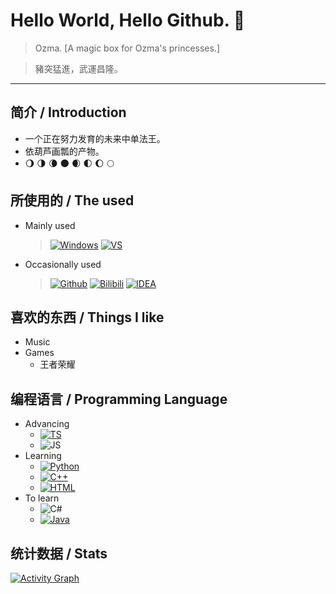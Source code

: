 # Hello World, Hello Github. :rainbow:

> Ozma. [A magic box for Ozma's princesses.]

> 豬突猛進，武運昌隆。

------------------------

## 简介 / Introduction
- 一个正在努力发育的未来中单法王。
- 依葫芦画瓢的产物。
- :waning_gibbous_moon: :last_quarter_moon: :waning_crescent_moon: :new_moon: :waxing_crescent_moon: :first_quarter_moon: :waxing_gibbous_moon: :full_moon:

## 所使用的 / The used
  - Mainly used
      > [![Windows](https://img.shields.io/badge/Windows-10-4e9eee?style=flat-square&logo=windows&logoColor=white)](https://www.microsoft.com/windows/windows-10)&nbsp;[![VS](https://img.shields.io/badge/-Visual%20Studio-5C2D91?logo=visualstudio&logoColor=white&style=flat-square)](https://visualstudio.microsoft.com/)&nbsp;

  - Occasionally used
      > [![Github](https://img.shields.io/badge/-GitHub-black?logo=GitHub&style=flat-square)](https://github.com/Catchyou21)&nbsp;[![Bilibili](https://img.shields.io/badge/-Bilibili-fb7299?logo=bilibili&logoColor=white&style=flat-square)](https://space.bilibili.com/297469854)&nbsp;[![IDEA](https://img.shields.io/badge/-IntelliJ%20IDEA-000000?logo=intellijidea&logoColor=white&style=flat-square)](https://www.jetbrains.com/idea/)&nbsp;

## 喜欢的东西 / Things I like
- Music
- Games
  - 王者荣耀

## 编程语言 / Programming Language
- Advancing
  - [![TS](https://img.shields.io/badge/-TypeScript-3178C6?logo=typescript&logoColor=white&style=flat-square)](https://www.typescriptlang.org/)
  - ![JS](https://img.shields.io/badge/-JavaScript-f7df1e?logo=javascript&logoColor=white&style=flat-square)
- Learning
  - [![Python](https://img.shields.io/badge/-Python-3776ab?logo=python&logoColor=white&style=flat-square)](https://www.python.org/)
  - [![C++](https://img.shields.io/badge/-C++-00599c?logo=cplusplus&logoColor=white&style=flat-square)](https://isocpp.org/)
  - [![HTML](https://img.shields.io/badge/-HTML-E34F26?logo=html5&logoColor=white&style=flat-square)](https://html5.org/)
- To learn
  - ![C#](https://img.shields.io/badge/-C%23%20%2F%20C%20Sharp-239120?logo=csharp&logoColor=white&style=flat-square)
  - [![Java](https://img.shields.io/badge/-Java-007396?logo=java&logoColor=white&style=flat-square)](https://developer.oracle.com/java/)

## 统计数据 / Stats
[![Activity Graph](https://activity-graph.herokuapp.com/graph?username=Catchyou21&theme=react-dark)](https://github.com/Catchyou21)


<!--
**Catchyou21/Catchyou21** is a ✨ _special_ ✨ repository because its `README.md` (this file) appears on your GitHub profile.

Here are some ideas to get you started:

- 🔭 I’m currently working on ...
- 🌱 I’m currently learning ...
- 👯 I’m looking to collaborate on ...
- 🤔 I’m looking for help with ...
- 💬 Ask me about ...
- 📫 How to reach me: ...
- 😄 Pronouns: ...
- ⚡ Fun fact: ...
-->
